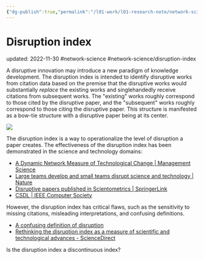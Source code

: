 ```yaml
---
{"dg-publish":true,"permalink":"/l01-work/l01-research-note/network-science/disruption-index/","dgPassFrontmatter":true}
---
```



# Disruption index
updated: 2022-11-30
#network-science #network-science/disruption-index 


A disruptive innovation may introduce a new paradigm of knowledge development. The disruption index is intended to identify disruptive works from citation data based on the premise that the disruptive works would substantially *replace* the existing works and singlehandedly receive citations from subsequent works. The "existing" works roughly correspond to those cited by the disruptive paper, and the "subsequent" works roughly correspond to those citing the disruptive paper. This structure is manifested as a bow-tie structure with a disruptive paper being at its center. 

![](https://media.springernature.com/full/springer-static/image/art%3A10.1038%2Fs41586-019-0941-9/MediaObjects/41586_2019_941_Fig1_HTML.png)

The disruption index is a way to operationalize the level of disruption a paper creates. The effectiveness of the disruption index has been demonstrated in the science and technology domains:

- [A Dynamic Network Measure of Technological Change | Management Science](https://pubsonline.informs.org/doi/epdf/10.1287/mnsc.2015.2366)
- [Large teams develop and small teams disrupt science and technology | Nature](https://www.nature.com/articles/s41586-019-0941-9)
- [Disruptive papers published in Scientometrics | SpringerLink](https://link.springer.com/article/10.1007/s11192-019-03113-z)
- [CSDL | IEEE Computer Society](https://www.computer.org/csdl/proceedings-article/jcdl/2021/177000a262/1zJmXDmeLTy)

However, the disruption index has critical flaws, such as the sensitivity to missing citations, misleading interpretations, and confusing definitions. 
- [A confusing definition of disruption](https://osf.io/preprints/socarxiv/d3wpk/)
- [Rethinking the disruption index as a measure of scientific and technological advances - ScienceDirect](https://www.sciencedirect.com/science/article/abs/pii/S0040162521005035)

Is the disruption index a discontinuous index?